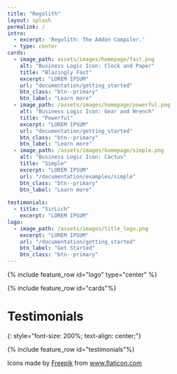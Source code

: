 ```yaml
---
title: "Regolith"
layout: splash
permalink: /
intro: 
  - excerpt: 'Regolith: The Addon Compiler.'
  - type: center
cards:
  - image_path: assets/images/homepage/fast.png
    alt: "Business Logic Icon: Clock and Paper"
    title: "Blazingly Fast"
    excerpt: "LOREM IPSUM"
    url: "documentation/getting_started"
    btn_class: "btn--primary"
    btn_label: "Learn more"
  - image_path: /assets/images/homepage/powerful.png
    alt: "Business Logic Icon: Gear and Wrench"
    title: "Powerful"
    excerpt: "LOREM IPSUM"
    url: "documentation/getting_started"
    btn_class: "btn--primary"
    btn_label: "Learn more"
  - image_path: /assets/images/homepage/simple.png
    alt: "Business Logic Icon: Cactus"
    title: "Simple"
    excerpt: "LOREM IPSUM"
    url: "/documentation/examples/simple"
    btn_class: "btn--primary"
    btn_label: "Learn more"
    
testimonials:
  - title: "SirLich"
    excerpt: "LOREM IPSUM"
logo:
  - image_path: /assets/images/title_logo.png
    excerpt: "LOREM IPSUM"
    url: "/documentation/getting_started"
    btn_label: "Get Started"
    btn_class: "btn--primary"
---
```


{% include feature_row id="logo" type="center" %}

{% include feature_row id="cards"%}

<!-- # Built with Regolith
{: style="font-size: 200%; text-align: center;"}

{% include feature_row id="marketplace_maps"%} -->

# Testimonials
{: style="font-size: 200%; text-align: center;"}

{% include feature_row id="testimonials"%}


<div>Icons made by <a href="https://www.flaticon.com/authors/freepik" title="Freepik">Freepik</a> from <a href="https://www.flaticon.com/" title="Flaticon">www.flaticon.com</a></div>